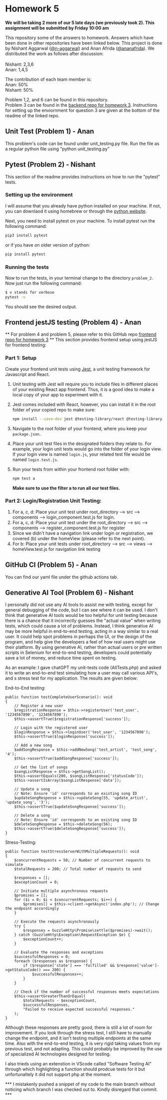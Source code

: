 # Homework 5

**We will be taking 2 more of our 5 late days (we previously took 2). This assignment will be submitted by Friday 10:00 am**

This repository some of the answers to homework. Answers which have been done in other repositories have been linked below.  This project is done by Nishant Aggarwal ([@n-aggarwal](https://github.com/n-aggarwal)) and Anan Afrida ([@ananafrida](https://github.com/ananafrida)). We distributed the work as follows after discussion: <br />
<br />
Nishant: 2,3,6 <br />
Anan: 1,4,5 <br />

The contribution of each team member is: <br />
Anan: 50% <br />
Nishant: 50% <br />


Problem 1,2, and 6 can be found in this repository. <br />
Problem 3 can be found in the [backend repo for homework 3](https://github.com/n-aggarwal/comp-333-3-backend). Instructions for setting up the enviornment for question 3 are given at the bottom of the readme of the linked repo.

## Unit Test (Problem 1) - Anan
This problem's code can be found under unit_testing.py file. Run the file as a regular python file using "python unit_testing.py"

## Pytest (Problem 2) - Nishant

This section of the readme provides instructions on how to run the "pytest" tests.

### Setting up the environment

I will assume that you already have python installed on your machine. If not, you can downlaod it using homebrew or through the [python website](https://www.python.org/).

Next, you need to install pytest on your machine. To install pytest run the following command:

```bash
pip3 install pytest
```



or if you have on older version of python:

```bash
pip install pytest
```

### Running the tests

Now to run the tests, in your terminal change to the directory `problem_2`. Now just run the following command:

```bash
$ v stands for verbose
pytest -v
```

You should see the desired output.


## Frontend jestJS testing (Problem 4) - Anan
** For problem 4 and problem 5, please refer to this GitHub repo [frontend repo for homework 3](https://github.com/ananafrida/comp-333-3-frontend) **
This section provides frontend setup using jestJS for frontend testing:

### Part 1: Setup
Create your frontend unit tests using [Jest](https://jestjs.io/), a unit
testing framework for Javascript and React.

1. Unit testing with Jest will require you to include files in different places
   of your existing React app frontend. Thus, it is a good idea to make a local
   copy of your app to experiment with it.
2. Jest comes included with React, however, you can install it in the root folder
   of your copied repo to make sure:

   ```bash
   npm install --save-dev jest @testing-library/react @testing-library/jest-dom
   ```

3. Navigate to the root folder of your frontend, where you keep your
   `package.json`.
4. Place your unit test files in the designated folders they relate to. For example,
   your login unit tests would go into the folder of your login view. If your
   login view is named `login.js`, your related test file would be named
   `login.test.js`.
5. Run your tests from within your frontend root folder with:

   ```bash
   npm test a
   ```
   **Make sure to use the filter a to run all our test files.**

### Part 2: Login/Registration Unit Testing:
1. For a, c, d: Place your unit test under root_directory --> src --> components --> login_component.test.js for login.
2. For a, c, d: Place your unit test under the root_directory --> src --> components --> register_component.test.js for register
3. Since we didn't have a navigation link under login or registration, we covered (b) under the homeView (please refer to the next point).
4. For b: Place your unit tests under root_directory --> src --> views --> homeView.test.js for navigation link testing


## GitHub CI (Problem 5) - Anan
You can find our yaml file under the github actions tab.

## Generative AI Tool (Problem 6) - Nishant
I personally did not use any AI tools to assist me with testing, except for general
debugging of the code, but I can see where it can be used. I don't think that 
generative AI tools would be too helpful for unit testing because there is a chance that
it incorrectly guesses the "actual value" when writing tests, which could cause a lot of
problems. Instead, I think generative AI may be more helpful in end-to-end testing, 
acting in a way similar to a real user. It could help spot problems in perhaps the UI, 
or the design of the program, and help give the developers a feel of how real users might
use their platform. By using generative AI, rather than actual users or pre written 
scripts in Selenium for end-to-end testing, developers could potentially save a lot of 
money, and  reduce time spent on testing.

As an example: I gave chatGPT my unit-tests code (AllTests.php) and asked it to write an 
end-to-end test simulating how a user may call various API's, and s stress test for my 
application. The results are given below:

End-to-End testing:

    public function testCompleteUserScenario(): void
    {
        // Register a new user
        $registrationResponse = $this->registerUser('test_user', '1234567890', '1234567890');
        $this->assertTrue($registrationResponse['success']);

        // Login with the registered user
        $loginResponse = $this->loginUser('test_user', '1234567890');
        $this->assertTrue($loginResponse['success']);

        // Add a new song
        $addSongResponse = $this->addNewSong('test_artist', 'test_song', '4');
        $this->assertTrue($addSongResponse['success']);

        // Get the list of songs
        $songListResponse = $this->getSongList();
        $this->assertEquals(200, $songListResponse['statusCode']);
        $this->assertIsArray($songListResponse['data']);

        // Update a song
        // Note: Ensure 'id' corresponds to an existing song ID
        $updateSongResponse = $this->updateSong(55, 'update_artist', 'update_song', '3');
        $this->assertTrue($updateSongResponse['success']);

        // Delete a song
        // Note: Ensure 'id' corresponds to an existing song ID
        $deleteSongResponse = $this->deleteSong(56);
        $this->assertTrue($deleteSongResponse['success']);
    }

Stress-Testing:

    public function testStressServerWithMultipleRequests(): void
    {
        $concurrentRequests = 50; // Number of concurrent requests to simulate
        $totalRequests = 200; // Total number of requests to send

        $responses = [];
        $exceptionCount = 0;

        // Initiate multiple asynchronous requests
        $promises = [];
        for ($i = 0; $i < $concurrentRequests; $i++) {
            $promises[] = $this->client->getAsync('index.php'); // Change the endpoint accordingly
        }

        // Execute the requests asynchronously
        try {
            $responses = GuzzleHttp\Promise\settle($promises)->wait();
        } catch (GuzzleHttp\Exception\RequestException $e) {
            $exceptionCount++;
        }

        // Evaluate the responses and exceptions
        $successfulResponses = 0;
        foreach ($responses as $response) {
            if ($response['state'] === 'fulfilled' && $response['value']->getStatusCode() === 200) {
                $successfulResponses++;
            }
        }

        // Check if the number of successful responses meets expectations
        $this->assertGreaterThanOrEqual(
            $totalRequests - $exceptionCount,
            $successfulResponses,
            "Failed to receive expected successful responses."
        );
    }

Although these responses are pretty good, there is still a lot of room for improvement.
If you look through the stress test, I still have to manually change the endpoint, 
and it isn't testing multiple endpoints at the same time. Also with the end-to-end
testing, it is very rigid taking values from my previous test, and not adapting. This
could probably be improved by the use of specialized AI technologies designed for testing.

I also trieds using an extenstion in VScode called "Software Testing AI" through which
highlighting a function should prodcue tests for it but unfortunaltely it did not 
support php at the moment. 

*** I mistakenly pushed a snippet of my code to the main branch without noticing which branch I was checked out to. Kindly disregard that commit. ***
